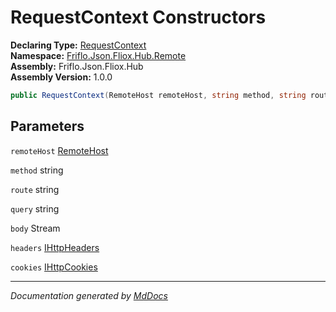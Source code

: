 ﻿<!--  
  <auto-generated>   
    The contents of this file were generated by a tool.  
    Changes to this file may be list if the file is regenerated  
  </auto-generated>   
-->

# RequestContext Constructors

**Declaring Type:** [RequestContext](../index.md)  
**Namespace:** [Friflo.Json.Fliox.Hub.Remote](../../index.md)  
**Assembly:** Friflo.Json.Fliox.Hub  
**Assembly Version:** 1.0.0

```csharp
public RequestContext(RemoteHost remoteHost, string method, string route, string query, Stream body, IHttpHeaders headers, IHttpCookies cookies);
```

## Parameters

`remoteHost`  [RemoteHost](../../RemoteHost/index.md)

`method`  string

`route`  string

`query`  string

`body`  Stream

`headers`  [IHttpHeaders](../../IHttpHeaders/index.md)

`cookies`  [IHttpCookies](../../IHttpCookies/index.md)

___

*Documentation generated by [MdDocs](https://github.com/ap0llo/mddocs)*
